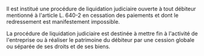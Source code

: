 Il est institué une procédure de liquidation judiciaire ouverte à tout débiteur mentionné à l'article L. 640-2 en cessation des paiements et dont le redressement est manifestement impossible.

La procédure de liquidation judiciaire est destinée à mettre fin à l'activité de l'entreprise ou à réaliser le patrimoine du débiteur par une cession globale ou séparée de ses droits et de ses biens.
